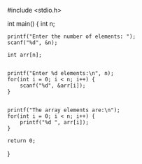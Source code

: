 #include <stdio.h>

int main() {
    int n;
    
    
    printf("Enter the number of elements: ");
    scanf("%d", &n);

    int arr[n];  

 
    printf("Enter %d elements:\n", n);
    for(int i = 0; i < n; i++) {
        scanf("%d", &arr[i]);
    }

  
    printf("The array elements are:\n");
    for(int i = 0; i < n; i++) {
        printf("%d ", arr[i]);
    }

    return 0;
}
 
